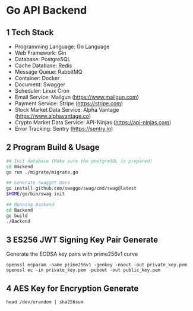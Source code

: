 # Go API Backend

## 1 Tech Stack

- Programming Language: Go Language
- Web Framework: Gin
- Database: PostgreSQL
- Cache Database: Redis
- Message Queue: RabbitMQ
- Container: Docker
- Document: Swagger
- Scheduler: Linux Cron
- Email Service: Mailgun (https://www.mailgun.com)
- Payment Service: Stripe (https://stripe.com)
- Stock Market Data Service: Alpha Vantage (https://www.alphavantage.co)
- Crypto Market Data Service: API-Ninjas (https://api-ninjas.com)
- Error Tracking: Sentry (https://sentry.io)

## 2 Program Build & Usage

```bash
## Init database (Make sure the postgreSQL is prepared)
cd Backend
go run ./migrate/migrate.go

## Generate Swagget Docs
go install github.com/swaggo/swag/cmd/swag@latest
$HOME/go/bin/swag init

## Running Backend
cd Backend
go build
./Backend
```

## 3 ES256 JWT Signing Key Pair Generate

Generate the ECDSA key pairs with prime256v1 curve

```
openssl ecparam -name prime256v1 -genkey -noout -out private_key.pem
openssl ec -in private_key.pem -pubout -out public_key.pem
```

## 4 AES Key for Encryption Generate

```
head /dev/urandom | sha256sum
```
